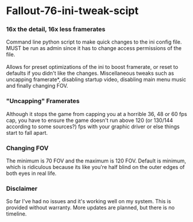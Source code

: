 # Fallout-76-ini-tweak-scipt
### 16x the detail, 16x less framerates
Command line python script to make quick changes to the ini config file. MUST be run as admin since it has to change access permissions of the file. <br />
<br />
Allows for preset optimizations of the ini to boost framerate, or reset to defaults if you didn't like the changes. Miscellaneous tweaks such as uncapping framerate*, disabling startup video, disabling main menu music and finally changing FOV.
<br />
### "Uncapping" Framerates
Although it stops the game from capping you at a horrible 36, 48 or 60 fps cap, you have to ensure the game doesn't run above 120 (or 130/144 according to some sources?) fps with your graphic driver or else things start to fall apart. 
<br />
### Changing FOV
The minimum is 70 FOV and the maximum is 120 FOV. Default is minimum, which is ridiculous because its like you're half blind on the outer edges of both eyes in real life. 
<br />
### Disclaimer
So far I've had no issues and it's working well on my system. This is provided without warranty. More updates are planned, but there is no timeline.
